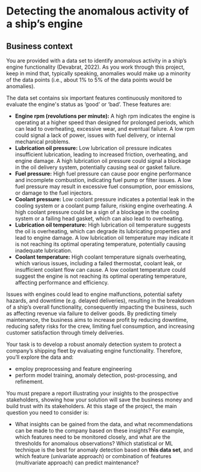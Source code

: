 # Detecting the anomalous activity of a ship’s engine

## **Business context**
You are provided with a data set to identify anomalous activity in a ship’s engine functionality (Devabrat,  2022). As you work through this project, keep in mind that, typically speaking, anomalies would make up a minority of the data points (i.e., about 1% to 5% of the data points would be anomalies).

The data set contains six important features continuously monitored to evaluate the engine's status as ‘good’ or ‘bad’. These features are:
- **Engine rpm (revolutions per minute):** A high rpm indicates the engine is operating at a higher speed than designed for prolonged periods, which can lead to overheating, excessive wear, and eventual failure. A low rpm could signal a lack of power, issues with fuel delivery, or internal mechanical problems.
- **Lubrication oil pressure:** Low lubrication oil pressure indicates insufficient lubrication, leading to increased friction, overheating, and engine damage. A high lubrication oil pressure could signal a blockage in the oil delivery system, potentially causing seal or gasket failure.
- **Fuel pressure:** High fuel pressure can cause poor engine performance and incomplete combustion, indicating fuel pump or filter issues. A low fuel pressure may result in excessive fuel consumption, poor emissions, or damage to the fuel injectors.
- **Coolant pressure:** Low coolant pressure indicates a potential leak in the cooling system or a coolant pump failure, risking engine overheating. A high coolant pressure could be a sign of a blockage in the cooling system or a failing head gasket, which can also lead to overheating.
- **Lubrication oil temperature:** High lubrication oil temperature suggests the oil is overheating, which can degrade its lubricating properties and lead to engine damage. A low lubrication oil temperature may indicate it is not reaching its optimal operating temperature, potentially causing inadequate lubrication.
- **Coolant temperature:** High coolant temperature signals overheating, which various issues, including a failed thermostat, coolant leak, or insufficient coolant flow can cause. A low coolant temperature could suggest the engine is not reaching its optimal operating temperature, affecting performance and efficiency.

Issues with engines could lead to engine malfunctions, potential safety hazards, and downtime (e.g. delayed deliveries), resulting in the breakdown of a ship’s overall functionality, consequently impacting the business, such as affecting revenue via failure to deliver goods. By predicting timely maintenance, the business aims to increase profit by reducing downtime, reducing safety risks for the crew, limiting fuel consumption, and increasing customer satisfaction through timely deliveries.

Your task is to develop a robust anomaly detection system to protect a company’s shipping fleet by evaluating engine functionality. Therefore, you’ll explore the data and:
- employ preprocessing and feature engineering
- perform model training, anomaly detection, post-processing, and refinement.

You must prepare a report illustrating your insights to the prospective stakeholders, showing how your solution will save the business money and build trust with its stakeholders. At this stage of the project, the main question you need to consider is:
- What insights can be gained from the data, and what recommendations can be made to the company based on these insights? For example, which features need to be monitored closely, and what are the thresholds for anomalous observations? Which statistical or ML technique is the best for anomaly detection based on **this data set**, and which feature (univariate approach) or combination of features (multivariate approach) can predict maintenance?
